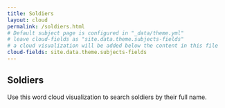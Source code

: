 ```yaml
---
title: Soldiers
layout: cloud
permalink: /soldiers.html
# Default subject page is configured in "_data/theme.yml"
# leave cloud-fields as "site.data.theme.subjects-fields"
# a cloud visualization will be added below the content in this file
cloud-fields: site.data.theme.subjects-fields
---
```


## Soldiers

Use this word cloud visualization to search soldiers by their full name.
